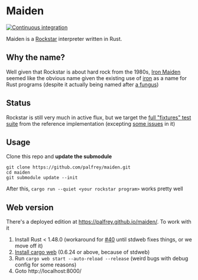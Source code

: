 Maiden
======
[![Continuous integration](https://github.com/palfrey/maiden/actions/workflows/ci.yml/badge.svg)](https://github.com/palfrey/maiden/actions/workflows/ci.yml)

Maiden is a [Rockstar](https://github.com/dylanbeattie/rockstar) interpreter written in Rust. 

Why the name?
-------------
Well given that Rockstar is about hard rock from the 1980s, [Iron Maiden](https://en.wikipedia.org/wiki/Iron_Maiden) seemed like the obvious name given the existing use of [iron](https://github.com/iron/iron) as a name for Rust programs (despite it actually being named after [a fungus](https://en.wikipedia.org/wiki/Rust_%28fungus%29))

Status
------
Rockstar is still very much in active flux, but we target the [full "fixtures" test suite](https://github.com/RockstarLang/rockstar/tree/master/tests) from the reference implementation (excepting [some issues](https://github.com/dylanbeattie/rockstar/issues/168) in it)

Usage
-----
Clone this repo and **update the submodule**
```
git clone https://github.com/palfrey/maiden.git
cd maiden
git submodule update --init
```
After this, `cargo run --quiet <your rockstar program>` works pretty well

Web version
-----------
There's a deployed edition at https://palfrey.github.io/maiden/. To work with it
1. Install Rust < 1.48.0 (workaround for [#40](https://github.com/palfrey/maiden/issues/40) until stdweb fixes things, or we move off it)
2. [Install cargo web](https://github.com/koute/cargo-web#installation) (0.6.24 or above, because of stdweb)
3. Run `cargo web start --auto-reload --release` (weird bugs with debug config for some reasons)
4. Goto http://localhost:8000/
